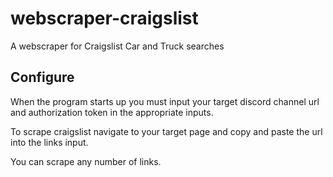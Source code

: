 # webscraper-craigslist
A webscraper for Craigslist Car and Truck searches

## Configure
When the program starts up you must input your target discord channel url and authorization token in the appropriate inputs.

To scrape craigslist navigate to your target page and copy and paste the url into the links input.

You can scrape any number of links.